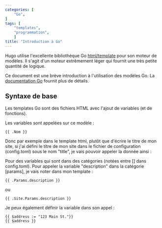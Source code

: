 ```yaml
---
categories: [
    "Go",
]
tags: [
    "templates",
    "programmation",
    ]
title: "Introduction à Go"
---
```


Hugo utilise l'excellente bibliothèque Go [html/template][gohtmltemplate] pour son moteur de modèles. Il s'agit d'un moteur extrêmement léger qui fournit une très petite quantité de logique. 

Ce document est une brève introduction à l'utilisation des modèles Go. La [documentation Go][gohtmltemplate] fournit plus de détails.

## Syntaxe de base

Les templates Go sont des fichiers HTML avec l'ajout de variables (et de fonctions).

Les variables sont appelées sur ce modèle : 

    {{ .Nom }}

Donc par exemple dans le template html, plutôt que d'écrire le titre de mon site, si j'ai défini le titre de mon site dans le fichier de configuration (config.toml) sous le nom "title", je vais pouvoir appeler la donnée ainsi :

<title>{{ .Title }}</title>

Pour des variables qui sont dans des catégories (notées entre [] dans config.toml). 
Pour appeler la variable "description" dans la catégorie [params], je vais noter dans mon template : 

    {{ .Params.description }}

ou 

    {{ .Site.Params.description }}

Je peux également définir la variable dans son appel : 

    {{ $address := "123 Main St."}}
    {{ $address }}


[go]: https://golang.org/
[gohtmltemplate]: https://golang.org/pkg/html/template/

